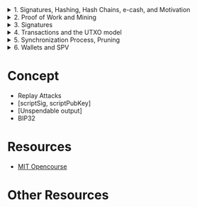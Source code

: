 


<!-- ##### START OF TOPIC: 1. Signatures, Hashing, Hash Chains, e-cash, and Motivation ##### -->
<details>
<summary>1. Signatures, Hashing, Hash Chains, e-cash, and Motivation</summary>

# Cryptocurrencyt Engineering and Design
## Origins of Money
- Physical
## Traditional payments
- Digital Payment (Bank, Credit Card, Venmo, etc)
## Bank
- Privacy problem
## Chaumian e-cash
- Client gets to choose SN with Signature
- Double spend detection
- Privacy problem solved
- BUT, bank can still censor withdrawals and deposits

# Lecture 1
## Hash Functions
- Input data can be any size, output is fixed size
- Deterministic, no randomness (but "random" looking)
- Avalanche effect: change 1bit of the input, about half the output bits should change
- "Preimage Resistance" (From output given, you should be able to find input) => Takes 2^256 operations for sha256
- "2nd Preimage Resistance" (From output, input given, you can't find another x that leads to y) => Not useful
- "Collision Resistance" (Nobody can find any x, z suh that x != z)
- Collision resistance is broken while preimage resistance remains (Ex: sha-1, md5)

## Usages
- Hash of files
- Pointer/reference for sorting (Linked list, map)
- Commit reveal (Commit to something secret by publishing a hash)

# What is Signature?
- Messages from someone (3 functions needed)
## GenerateKeys()
- Returns a privateKey, publicKey pair.
- Takes in only randomness
## Sign(secretKey, message)
- Signs a message given a secretKey.
- Returns a signature
## Verify(publicKey, message, signature)
- Verify a signature on a message from a public key
- Returns a boolean whether it worked or not

# Signatures from hashes
- You can construct the signature system using just hash function
- Lamport Signatures

## Lamport Signatures
1. Generate Private Key (Make up 256*2 random 256 bit numbers)
2. Generate Public Key (Hashes of Private Key)
3. Sign
- Hash string to sign ("Hi" = 8f4343........327aa4)
- Pick private key blocks to reveal based on bits of message to sign 01101110 (Signature is sequence of these bits, 256 bits blocks long)
5. Verify
- Take signature and hash each block of the signature
- See that it maps into that part of public key

### Signing again
- Signing more than once reveals more pieces of the private key


</details>
<!-- ##### END OF TOPIC: 1. Signatures, Hashing, Hash Chains, e-cash, and Motivation ##### -->



<!-- ##### START OF TOPIC: 2. Proof of Work and Mining ##### -->
<details>
<summary>2. Proof of Work and Mining</summary>

# Distributed consensus
- Log

## Crash Fault tolerence model
- Tolerate crash
- BUT, We still need more than crash
- - We want to be able to tolerate actively malicious behaviour

## Byzantine fault tolerance distributed consensus
- Tolerate actively malicious behaviour
- Old idea

## Addressing the Sybil attack Problem

# Lecture 2
## Preventing sybil attacks
- Hashcash (Stop email spam, but didn't take off)
### Signature collision with a fixed string
- Increased costs of equivocation/sybil resistance
- scalable

# Block chain
## Definition
- m = message, nonce r, target t
- hash(m, r) = h; h < t
## Message for block N includes some data and hash of block N-1
- m(n) = (data, h(n-1))
- EX: m(2) = (data(2), hash(data(1), r(1)))
## Hashing the block data
### block has following data & we hash this block to generate new block
- - privious hash (prev: 00ce)
- - current message (msg: hi)
- - nonce (nonce: 5ffc)
- We use hash block as identifier (hash: 00db)
- Next block includes hash of last block
# Chain forks
- Can have 2 branches at a given height (# of blocks from origin)
- Highest (most work) wins, Everyone uses chain with most work
- Less work chains can be discarded after the fact. "Reorg"

# Pros & Cons of Proof of Work
## Pros
- Anonymous
- Memoryless
- Scalable
- Non-interactive
- Tied to real world

## Cons
- All nonces fail (Almost all attempts fail)
- Electricity
- 51% attacks

</details>
<!-- ##### END OF TOPIC: 2. Proof of Work and Mining  ##### -->


<!-- ##### START OF TOPIC: 3. Signatures ##### -->
<details>
<summary>3. Signatures </summary>

# Signatures
## Lamport Signatures
### Pros
- hash
### Cons
- 1 time use
- kind of big (8kb sig, 16k priv/pub key)

# How can I use key more than once?
## Make multiple public key (Less efficient)
- It works with cost of extra bytes
## Make multiple hash functions (Efficient)
- h0 = H(x, 0)
- h1 = H(x, 1) and so on
- So we can do 16kb priv => 32kb pub
## Multiple use hash signatures
- h0 = H(x,0)
- h1 = H(x,1)
- ??
## How to deal with large pub key?
- Commit to pubkey with hash (hash of all 16KB)
- Signature 8k -> 24k
- Pubkey hash (or PKH)

## Pubkey Hash
- Used in bitcoin and all other cryptocurrencies
- Size benefit
- Signature is still big

## Merkle Tree
- Stores much smaller private key
- Commit to much smaller public key
- Signature is still big but it's ok in general

## RSA
- A one way function but not a hash function
- But Bitcoin (and other coins) uses elliptic curve signatures

## Elliptic Curves
- Define point additioon line of 3 points
- Generator point
- private key a = 256 bit scalar
- public key A = a*G
- 32 byte x coord, 32 byte y coord = 64B
- Since curve is symmetric about x-axis, can encode x-coord only and 1 bit for y. Down to 33 bytes

# ECDSA
- What Bitcoin, other coins use today
- It's ugly

# ECsig
- Have message m, privkey a
- A new random private key k
- Public key just for the signature, R = k*G
- Signer, s = k - hash(m, R)a
- signature = R, s
- ONLY ELLIPCTIC CURVE OPERATION is "R" (Others are all scaler, so ECsig is very fast)
- Verification is CPU-Intense
- - Multiplying by G => pre-compute coefficient times G, store them in RAM (Less CPU-Intense)
- - Multiplying by A => different each time for all different signatures

# Fun With Points
## Diffie Hellman
- A = aG
- B = bG
- aB = bA = (aG)b = (bG)a = (ab)G = C
- Shared Point (C)
- A, B are public
- C is not public
- USE CASE: HTTPS Request

## Combination
- D = A + B = (a+b)G = dG
- private key d can sign for public key D

# Problem
- If quantum computer becomes popular
- - All elliptic stuffs stop working
- - Hash stuffs still works


</details>
<!-- ##### END OF TOPIC: 3. Signatures  ##### -->


<!-- ##### START OF TOPIC: 4. Transactions and the UTXO model ##### -->
<details>
<summary>4. Transactions and the UTXO model</summary>

# Transaction
## Account based model
- Sender debited, receiver credited
- EX: Ethereum
- Replay Attacks Problem

## UTXO (Unspent Trasaction Output)
### Transaction Inputs and Outputs
- Input => scriptSig
- Output => scriptPubKey

### Consenses Rules
- Sum(inputs) <= Sum(outputs)
- For every input, Eval(scriptSig+scriptPubKey) == true
- Output has not already beenn spent
- lock_time

### Pay to Pubkey Hash (P2PKH)
- Checks to make sure that <sig> is valid signature for <pubkey>
- then, pushes true onto the stack
- transaction is considered as valid

### Benefits of UTXOs
- Help with replay attacks
- Privacy (Can generate new pubkeys)

### Downsides of UTXOs
- Complex
- Fungibility: blacklisting coins

### UTXO set
- Every Bitcoin node computes this from the blockchain
- Represents valid set of coins
- ~60M UTXOs
- ~3GB

</details>
<!-- ##### END OF TOPIC: 4. Transactions and the UTXO model ##### -->



<!-- ##### START OF TOPIC: 5. Synchronization Process, Pruning ##### -->
<details>
<summary>5. Synchronization Process, Pruning</summary>

# Header fields
- version (4B)
- prev hash (32B)
- merkle root (32B)
- time (4B)
- diff (4B)
- nonce (4B)

# Sync Process
- Download Headers
- Initial Block Download (IBD)

# Pruning
- Can prune/ delete blocks after IBD with no loss of security

# Blockchain data
- Blockchains are bad databases
- - Only keeps track of utxos, which is hard enough

</details>
<!-- ##### END OF TOPIC: 5. Synchronization Process, Pruning  ##### -->


<!-- ##### START OF TOPIC: 6. Wallets and SPV ##### -->
<details>
<summary>6. Wallets and SPV</summary>

# BIP32
- Generating public key without private key
- Can put pubkey and random data on server
- Server can make addresses as needed
- Observers can't link the addresses
- Revealing P and r would allow linking addresses but not stealing funds

# Wallet utxo list
- Keep track of received payments
- Save all the utxos to disk
## txid
- index
- amount
- which key
- height
- next
- spend them

# Transaction Optimization
- Minimize number of inputs used

# Simplified Payment Verification (SPV)
- Can verify work without much data
- Merkle verification


</details>
<!-- ##### END OF TOPIC: 6. Wallets and SPV  ##### -->


# Concept
- Replay Attacks
- [scriptSig, scriptPubKey]
- [Unspendable output]
- BIP32

# Resources
- [MIT Opencourse](https://www.youtube.com/watch?v=IJquEYhiq_U&list=PLUl4u3cNGP61KHzhg3JIJdK08JLSlcLId)

# Other Resources

